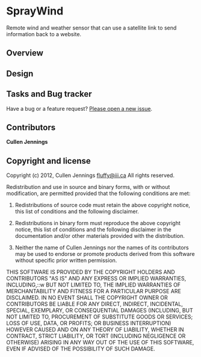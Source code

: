 SprayWind
=========

Remote wind and weather sensor that can use a satellite link to send information back to a website.

## Overview

## Design 

## Tasks and Bug tracker

Have a bug or a feature request? [Please open a new issue](https://github.com/fluffy/SprayWind/issues).

## Contributors

**Cullen Jennings**

## Copyright and license

Copyright (c) 2012, Cullen Jennings <fluffy@iii.ca> All rights reserved.

Redistribution and use in source and binary forms, with or without
modification, are permitted provided that the following conditions are met: 
 
 1. Redistributions of source code must retain the above copyright notice, this
 list of conditions and the following disclaimer. 
 
 2. Redistributions in binary form must reproduce the above copyright notice,
 this list of conditions and the following disclaimer in the documentation
 and/or other materials provided with the distribution. 
 
 3. Neither the name of Cullen Jennings nor the names of its contributors may 
 be used to endorse or promote products derived from this software without 
 specific prior written permission.
 
THIS SOFTWARE IS PROVIDED BY THE COPYRIGHT HOLDERS AND CONTRIBUTORS "AS IS" AND
ANY EXPRESS OR IMPLIED WARRANTIES, INCLUDING,::w BUT NOT LIMITED TO, THE IMPLIED
WARRANTIES OF MERCHANTABILITY AND FITNESS FOR A PARTICULAR PURPOSE ARE
DISCLAIMED. IN NO EVENT SHALL THE COPYRIGHT OWNER OR CONTRIBUTORS BE LIABLE FOR
ANY DIRECT, INDIRECT, INCIDENTAL, SPECIAL, EXEMPLARY, OR CONSEQUENTIAL DAMAGES
(INCLUDING, BUT NOT LIMITED TO, PROCUREMENT OF SUBSTITUTE GOODS OR SERVICES;
LOSS OF USE, DATA, OR PROFITS; OR BUSINESS INTERRUPTION) HOWEVER CAUSED AND
ON ANY THEORY OF LIABILITY, WHETHER IN CONTRACT, STRICT LIABILITY, OR TORT
(INCLUDING NEGLIGENCE OR OTHERWISE) ARISING IN ANY WAY OUT OF THE USE OF THIS
SOFTWARE, EVEN IF ADVISED OF THE POSSIBILITY OF SUCH DAMAGE.
